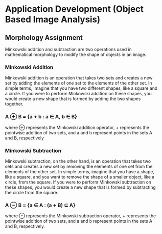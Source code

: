 # Application Development (Object Based Image Analysis)
<h2> Morphology Assignment</h2>
Minkowski addition and subtraction are two operations used in mathematical morphology to modify the shape of objects in an image.
<h3> Minkowski Addition</h3>
Minkowski addition is an operation that takes two sets and creates a new set by adding the elements of one set to the elements of the other set. In simple terms, imagine that you have two different shapes, like a square and a circle. If you were to perform Minkowski addition on these shapes, you would create a new shape that is formed by adding the two shapes together.
       <h3> A ⊕ B = {a + b : a ∈ A, b ∈ B}</h3>
where ⊕ represents the Minkowski addition operator, + represents the pointwise addition of two sets, and a and b represent points in the sets A and B, respectively
        
<h3> Minkowski Subtraction</h3>
Minkowski subtraction, on the other hand, is an operation that takes two sets and creates a new set by removing the elements of one set from the elements of the other set. In simple terms, imagine that you have a shape, like a square, and you want to remove the shape of a smaller object, like a circle, from the square. If you were to perform Minkowski subtraction on these shapes, you would create a new shape that is formed by subtracting the circle from the square. 
        <h3> A ⊖ B = {a ∈ A : (a + B) ⊆ A} </h3>
where ⊖ represents the Minkowski subtraction operator, + represents the pointwise addition of two sets, and a and b represent points in the sets A and B, respectively.
